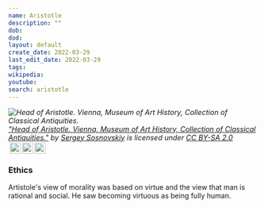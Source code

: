 ```yaml
---
name: Aristotle
description: ""
dob:
dod: 
layout: default
create_date: 2022-03-29
last_edit_date: 2022-03-29
tags:
wikipedia: 
youtube: 
search: aristotle
---
```



<p style="font-size: 0.9rem;font-style: italic;"><img style="display: block;" src="https://live.staticflickr.com/3587/3403519465_1583180c19.jpg" alt="Head of Aristotle. Vienna, Museum of Art History, Collection of Classical Antiquities."><a href="https://www.flickr.com/photos/36551225@N05/3403519465" target="_blank" rel="noopener noreferrer">"Head of Aristotle. Vienna, Museum of Art History, Collection of Classical Antiquities."</a><span> by <a href="https://www.flickr.com/photos/36551225@N05" target="_blank" rel="noopener noreferrer">Sergey Sosnovskiy</a></span> is licensed under <a href="https://creativecommons.org/licenses/by-sa/2.0/&atype=html" style="margin-right: 5px;" target="_blank" rel="noopener noreferrer">CC BY-SA 2.0</a><a href="https://creativecommons.org/licenses/by-sa/2.0/&atype=html" target="_blank" rel="noopener noreferrer" style="display: inline-block;white-space: none;margin-top: 2px;margin-left: 3px;height: 22px !important;"><img style="height: inherit;margin-right: 3px;display: inline-block;" src="https://search.openverse.engineering/static/img/cc_icon.svg?media_id=ab4676af-b539-43f1-bd1a-b633a587cb79" /><img style="height: inherit;margin-right: 3px;display: inline-block;" src="https://search.openverse.engineering/static/img/cc-by_icon.svg" /><img style="height: inherit;margin-right: 3px;display: inline-block;" src="https://search.openverse.engineering/static/img/cc-sa_icon.svg" /></a></p>

### Ethics
Artistole's view of morality was based on virtue and the view that man is rational and social.  He saw becoming virtuous as being fully human.